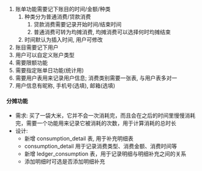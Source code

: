 1. 账单功能需要记下账目的时间/金额/种类
   1. 种类分为普通消费/贷款消费
      1. 贷款消费需要记录开始时间/结束时间
      2. 普通消费可转为均摊消费, 均摊消费可以选择何时均摊结束
   2. 时间默认为插入时间, 用户可修改
2. 账目需要记下用户
3. 用户可以自定义账户类型
4. 需要限额功能
5. 需要指定账单日功能(统计用)
6. 需要用户表用来记录用户信息; 消费类别需要一张表, 与用户表多对一
7. 用户信息有昵称, 手机号(选填), 邮箱(选填)

#### 分摊功能

- 需求: 买了一袋大米，它并不会一次消耗完，而且会在之后的时间里慢慢消耗完，需要一个功能用来记录它被消耗的次数，用于计算消耗的总时长
- 设计:
  - 新增 consumption_detail 表, 用于补充明细表
  - consumption_detail 用于记录消费类型、消费金额、消费时间等
  - 新增 ledger_consumption 表，用于记录明细与明细补充之间的关系
  - 添加明细时可选是否添加明细补充
